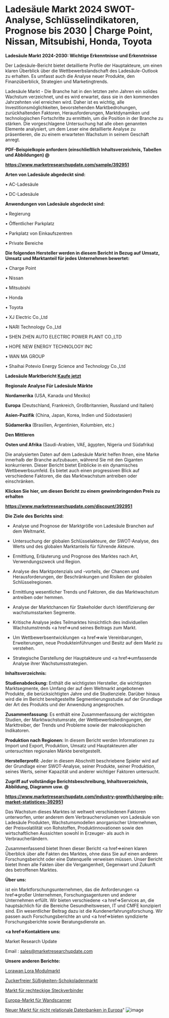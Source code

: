 # Ladesäule Markt 2024 SWOT-Analyse, Schlüsselindikatoren, Prognose bis 2030 | Charge Point, Nissan, Mitsubishi, Honda, Toyota

<strong>Ladesäule Markt 2024-2030: Wichtige Erkenntnisse und Erkenntnisse</strong>

Der Ladesäule-Bericht bietet detaillierte Profile der Hauptakteure, um einen klaren Überblick über die Wettbewerbslandschaft des Ladesäule-Outlook zu erhalten. Es umfasst auch die Analyse neuer Produkte, den Finanzüberblick, Strategien und Marketingtrends.

Ladesäule Markt - Die Branche hat in den letzten zehn Jahren ein solides Wachstum verzeichnet, und es wird erwartet, dass sie in den kommenden Jahrzehnten viel erreichen wird. Daher ist es wichtig, alle Investitionsmöglichkeiten, bevorstehenden Marktbedrohungen, zurückhaltenden Faktoren, Herausforderungen, Marktdynamiken und technologischen Fortschritte zu ermitteln, um die Position in der Branche zu stärken. Die vorgeschlagene Untersuchung hat alle oben genannten Elemente analysiert, um dem Leser eine detaillierte Analyse zu präsentieren, die zu einem erwarteten Wachstum in seinem Geschäft anregt.



<strong><b>PDF-Beispielkopie anfordern (einschließlich Inhaltsverzeichnis, Tabellen und Abbildungen) @ </b></strong>

<strong><a href=https://www.marketresearchupdate.com/sample/392951>

<strong>https://www.marketresearchupdate.com/sample/392951</u></a></strong></strong>



<strong>Arten von Ladesäule abgedeckt sind:</strong>

• AC-Ladesäule

• DC-Ladesäule



<strong>Anwendungen von Ladesäule abgedeckt sind:</strong>

• Regierung

• Öffentlicher Parkplatz

• Parkplatz von Einkaufszentren

• Private Bereiche



<strong>Die folgenden Hersteller werden in diesem Bericht in Bezug auf Umsatz, Umsatz und Marktanteil für jedes Unternehmen bewertet:</strong>

• Charge Point

• Nissan

• Mitsubishi

• Honda

• Toyota

• XJ Electric Co.,Ltd

• NARI Technology Co.,Ltd

• SHEN ZHEN AUTO ELECTRIC POWER PLANT CO.,LTD

• HOPE NEW ENERGY TECHNOLOGY INC

• WAN MA GROUP

• Shaihai Potevio Energy Science and Technology Co.,Ltd



<strong>Ladesäule Marktbericht <a href=https://www.marketresearchupdate.com/buynow/392951>Kaufe jetzt</a></strong>



<strong>Regionale Analyse Für Ladesäule Märkte</strong>



<strong>Nordamerika</strong> (USA, Kanada und Mexiko)



<strong>Europa</strong> (Deutschland, Frankreich, Großbritannien, Russland und Italien)



<strong>Asien-Pazifik</strong> (China, Japan, Korea, Indien und Südostasien)



<strong>Südamerika</strong> (Brasilien, Argentinien, Kolumbien, etc.)



<strong>Den Mittleren</strong> 

<strong>Osten und Afrika</strong> (Saudi-Arabien, VAE, ägypten, Nigeria und Südafrika)

Die analysierten Daten auf dem Ladesäule Markt helfen Ihnen, eine Marke innerhalb der Branche aufzubauen, während Sie mit den Giganten konkurrieren. Dieser Bericht bietet Einblicke in ein dynamisches Wettbewerbsumfeld. Es bietet auch einen progressiven Blick auf verschiedene Faktoren, die das Marktwachstum antreiben oder einschränken.



<strong>Klicken Sie hier, um diesen Bericht zu einem gewinnbringenden Preis zu erhalten
</strong>

<strong><a href=https://www.marketresearchupdate.com/discount/392951>https://www.marketresearchupdate.com/discount/392951</b></u></strong></a>



<strong>Die Ziele des Berichts sind:</strong>

- Analyse und Prognose der Marktgröße von Ladesäule Branchen auf dem Weltmarkt.

- Untersuchung der globalen Schlüsselakteure, der SWOT-Analyse, des Werts und des globalen Marktanteils für führende Akteure.

- Ermittlung, Erläuterung und Prognose des Marktes nach Art, Verwendungszweck und Region.

- Analyse des Marktpotenzials und -vorteils, der Chancen und Herausforderungen, der Beschränkungen und Risiken der globalen Schlüsselregionen.

- Ermittlung wesentlicher Trends und Faktoren, die das Marktwachstum antreiben oder hemmen.

- Analyse der Marktchancen für Stakeholder durch Identifizierung der wachstumsstarken Segmente.

- Kritische Analyse jedes Teilmarktes hinsichtlich des individuellen Wachstumstrends <a href=>und</a> seines Beitrags zum Markt.

- Um Wettbewerbsentwicklungen <a href=>wie</a> Vereinbarungen, Erweiterungen, neue Produkteinführungen und Besitz auf dem Markt zu verstehen.

- Strategische Darstellung der Hauptakteure und <a href=>umfas</a>sende Analyse ihrer Wachstumsstrategien.



<strong>Inhaltsverzeichnis:</strong>



<strong>Studienabdeckung:</strong> Enthält die wichtigsten Hersteller, die wichtigsten Marktsegmente, den Umfang der auf dem Weltmarkt angebotenen Produkte, die berücksichtigten Jahre und die Studienziele. Darüber hinaus wird die im Bericht bereitgestellte Segmentierungsstudie auf der Grundlage der Art des Produkts und der Anwendung angesprochen.



<strong>Zusammenfassung:</strong> Es enthält eine Zusammenfassung der wichtigsten Studien, der Marktwachstumsrate, der Wettbewerbsbedingungen, der Markttreiber, der Trends und Probleme sowie der makroskopischen Indikatoren.



<strong>Produktion nach Regionen:</strong> In diesem Bericht werden Informationen zu Import und Export, Produktion, Umsatz und Hauptakteuren aller untersuchten regionalen Märkte bereitgestellt.



<strong>Herstellerprofil:</strong> Jeder in diesem Abschnitt beschriebene Spieler wird auf der Grundlage einer SWOT-Analyse, seiner Produkte, seiner Produktion, seines Werts, seiner Kapazität und anderer wichtiger Faktoren untersucht.



<strong><b>Zugriff auf vollständige Berichtsbeschreibung, Inhaltsverzeichnis, Abbildung, Diagramm usw. @ </b></strong>

<strong><a href=https://www.marketresearchupdate.com/industry-growth/charging-pile-market-statistices-392951>https://www.marketresearchupdate.com/industry-growth/charging-pile-market-statistices-392951</a></strong>

Das Wachstum dieses Marktes ist weltweit verschiedenen Faktoren unterworfen, unter anderem dem Verbrauchervolumen von Ladesäule von Ladesäule Produkten, Wachstumsmodellen anorganischer Unternehmen, der Preisvolatilität von Rohstoffen, Produktinnovationen sowie den wirtschaftlichen Aussichten sowohl in Erzeuger- als auch in Verbraucherländern.

Zusammenfassend bietet Ihnen dieser Bericht <a href=>einen</a> klaren Überblick über alle Fakten des Marktes, ohne dass Sie auf einen anderen Forschungsbericht oder eine Datenquelle verweisen müssen. Unser Bericht bietet Ihnen alle Fakten über die Vergangenheit, Gegenwart und Zukunft des betroffenen Marktes.



<strong>Über uns:</strong>

 ist ein Marktforschungsunternehmen, das die Anforderungen <a href=>großer</a> Unternehmen, Forschungsagenturen und anderer Unternehmen erfüllt. Wir bieten verschiedene <a href=>Services</a> an, die hauptsächlich für die Bereiche Gesundheitswesen, IT und CMFE konzipiert sind. Ein wesentlicher Beitrag dazu ist die Kundenerfahrungsforschung. Wir passen auch Forschungsberichte an und <a href=>bieten</a> syndizierte Forschungsberichte sowie Beratungsdienste an.



<strong><a href=>Kontaktiere uns:</a></strong>

Market Research Update

Email : sales@marketresearchupdate.com



<strong>Unsere anderen Berichte:</strong>

<a href=https://www.linkedin.com/pulse/lorawan-lora-module-market-analysis-understanding>Lorawan Lora Modulmarkt</a>

<a href=https://www.linkedin.com/pulse/sugar-free-candy-chocolate-market-outlooks>Zuckerfreier Süßigkeiten-Schokoladenmarkt</a>

<a href=https://www.linkedin.com/pulse/rectangular-connectors-market-size-trends-consumption>Markt für rechteckige Steckverbinder</a>

<a href=https://www.linkedin.com/pulse/europe-wall-scanner-market-2023-2030-explained-effective>Europa-Markt für Wandscanner</a>

<a href=https://www.linkedin.com/pulse/europe-new-non-relational-databases-market-t0yhf/>Neuer Markt für nicht relationale Datenbanken in Europa</a>"
![image](https://github.com/Gayatrikarjule/Market-Analysis-360/assets/97346546/e1ba6a82-99a2-4dfe-8eae-4dbf4db70ee3)
